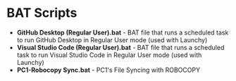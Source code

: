 # BAT Scripts

- **GitHub Desktop (Regular User).bat** - BAT file that runs a scheduled task to run GitHub Desktop in Regular User mode (used with Launchy)
- **Visual Studio Code (Regular User).bat** - BAT file that runs a scheduled task to run Visual Studio Code in Regular User mode (used with Launchy)
- **PC1-Robocopy Sync.bat** - PC1's File Syncing with ROBOCOPY